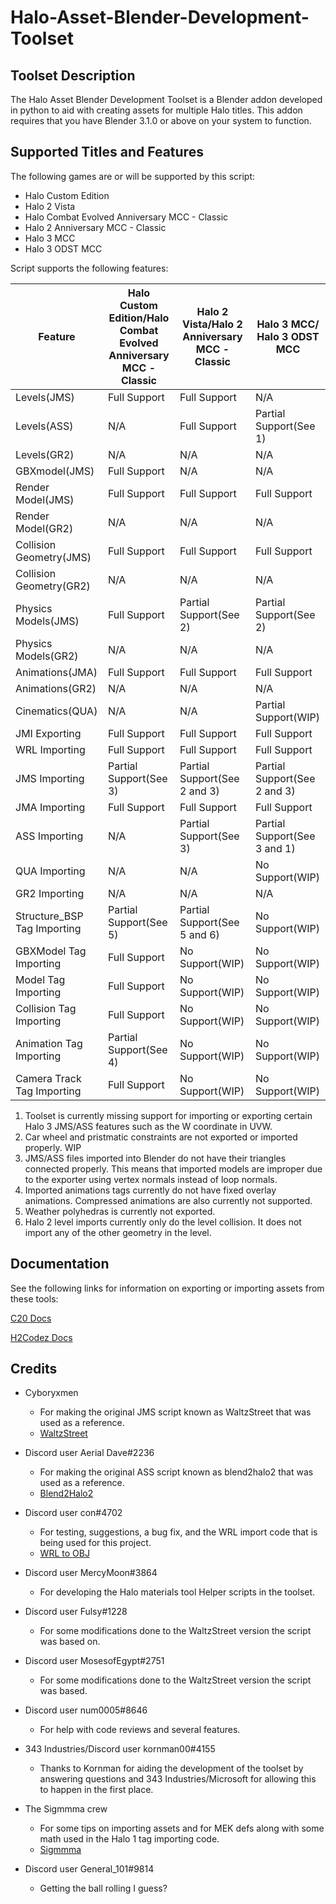 # Halo-Asset-Blender-Development-Toolset

## Toolset Description
The Halo Asset Blender Development Toolset is a Blender addon developed in python to aid with creating assets for multiple Halo titles. This addon requires that you have Blender 3.1.0 or above on your system to function.

## Supported Titles and Features
The following games are or will be supported by this script:

 * Halo Custom Edition
 * Halo 2 Vista
 * Halo Combat Evolved Anniversary MCC - Classic
 * Halo 2 Anniversary MCC - Classic
 * Halo 3 MCC
 * Halo 3 ODST MCC

Script supports the following features:

Feature                     | Halo Custom Edition/Halo Combat Evolved Anniversary MCC - Classic | Halo 2 Vista/Halo 2 Anniversary MCC - Classic  | Halo 3 MCC/ Halo 3 ODST MCC
--------------------------- | ----------------------------------------------------------------- | ---------------------------------------------- | ------------------------------------------
Levels(JMS)                 | Full Support                                                      | Full Support                                   | N/A
Levels(ASS)                 | N/A                                                               | Full Support                                   | Partial Support(See 1)  
Levels(GR2)                 | N/A                                                               | N/A                                            | N/A  
GBXmodel(JMS)               | Full Support                                                      | N/A                                            | N/A
Render Model(JMS)           | Full Support                                                      | Full Support                                   | Full Support 
Render Model(GR2)           | N/A                                                               | N/A                                            | N/A  
Collision Geometry(JMS)     | Full Support                                                      | Full Support                                   | Full Support 
Collision Geometry(GR2)     | N/A                                                               | N/A                                            | N/A  
Physics Models(JMS)         | Full Support                                                      | Partial Support(See 2)                         | Partial Support(See 2)
Physics Models(GR2)         | N/A                                                               | N/A                                            | N/A  
Animations(JMA)             | Full Support                                                      | Full Support                                   | Full Support
Animations(GR2)             | N/A                                                               | N/A                                            | N/A  
Cinematics(QUA)             | N/A                                                               | N/A                                            | Partial Support(WIP)
JMI Exporting               | Full Support                                                      | Full Support                                   | Full Support
WRL Importing               | Full Support                                                      | Full Support                                   | Full Support
JMS Importing               | Partial Support(See 3)                                            | Partial Support(See 2 and 3)                   | Partial Support(See 2 and 3)
JMA Importing               | Full Support                                                      | Full Support                                   | Full Support
ASS Importing               | N/A                                                               | Partial Support(See 3)                         | Partial Support(See 3 and 1) 
QUA Importing               | N/A                                                               | N/A                                            | No Support(WIP)
GR2 Importing               | N/A                                                               | N/A                                            | N/A
Structure_BSP Tag Importing | Partial Support(See 5)                                            | Partial Support(See 5 and 6)                   | No Support(WIP)
GBXModel Tag Importing      | Full Support                                                      | No Support(WIP)                                | No Support(WIP)
Model Tag Importing         | Full Support                                                      | No Support(WIP)                                | No Support(WIP)
Collision Tag Importing     | Full Support                                                      | No Support(WIP)                                | No Support(WIP)
Animation Tag Importing     | Partial Support(See 4)                                            | No Support(WIP)                                | No Support(WIP)
Camera Track Tag Importing  | Full Support                                                      | No Support(WIP)                                | No Support(WIP)


 1. Toolset is currently missing support for importing or exporting certain Halo 3 JMS/ASS features such as the W coordinate in UVW.
 2. Car wheel and pristmatic constraints are not exported or imported properly. WIP
 3. JMS/ASS files imported into Blender do not have their triangles connected properly. This means that imported models are improper due to the exporter using vertex normals instead of loop normals.
 4. Imported animations tags currently do not have fixed overlay animations. Compressed animations are also currently not supported.
 5. Weather polyhedras is currently not exported.
 6. Halo 2 level imports currently only do the level collision. It does not import any of the other geometry in the level.
 
## Documentation
See the following links for information on exporting or importing assets from these tools:

[C20 Docs](https://c20.reclaimers.net/)

[H2Codez Docs](https://num0005.github.io/h2codez_docs/w/home.html)

## Credits

 * Cyboryxmen
   * For making the original JMS script known as WaltzStreet that was used as a reference.
   * [WaltzStreet](http://forum.halomaps.org/index.cfm?page=topic&topicID=42486)

 * Discord user Aerial Dave#2236
   * For making the original ASS script known as blend2halo2 that was used as a reference.
   * [Blend2Halo2](http://forum.halomaps.org/index.cfm?page=topic&topicID=48139)

 * Discord user con#4702
   * For testing, suggestions, a bug fix, and the WRL import code that is being used for this project.
   * [WRL to OBJ](https://github.com/csauve/mek/blob/wrl-to-obj-colors/tools_misc/wrl_to_obj.py)

 * Discord user MercyMoon#3864
   * For developing the Halo materials tool Helper scripts in the toolset.

 * Discord user Fulsy#1228
   * For some modifications done to the WaltzStreet version the script was based on.

 * Discord user MosesofEgypt#2751
   * For some modifications done to the WaltzStreet version the script was based.

 * Discord user num0005#8646
   * For help with code reviews and several features.

 * 343 Industries/Discord user kornman00#4155
   * Thanks to Kornman for aiding the development of the toolset by answering questions and 343 Industries/Microsoft for allowing this to happen in the first place.

 * The Sigmmma crew
   * For some tips on importing assets and for MEK defs along with some math used in the Halo 1 tag importing code.
   * [Sigmmma](https://github.com/Sigmmma)

 * Discord user General_101#9814
   * Getting the ball rolling I guess?
